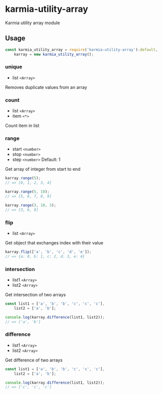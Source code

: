 # karmia-utility-array
Karmia utility array module

## Usage
```JavaScript
const karmia_utility_array = require('karmia-utility-array').default,
    karray = new karmia_utility_array();
```

### unique
- list ```<Array>```

Removes duplicate values from an array


### count
- list ```<Array>```
- item ```<*>```

Count item in list


### range
- start ```<number>```
- stop ```<number>```
- step ```<number>``` Default: 1

Get array of integer from start to end

```JavaScript
karray.range(5);
// => [0, 1, 2, 3, 4]

karray.range(5, 10);
// => [5, 6, 7, 8, 9]

karray.range(3, 10, 3);
// => [3, 6, 9]
```


### flip
- list ```<Array>```

Get object that exchanges index with their value

```JavaScript
karray.flip(['a', 'b', 'c', 'd', 'e']);
// => {a: 0, b: 1, c: 2, d: 3, e: 4}
```


### intersection
- list1 ```<Array>```
- list2 ```<Array>```

Get intersection of two arrays

```javascript
const list1 = ['a', 'b', 'b', 'c', 'c', 'c'],
    list2 = ['a', 'b'];

console.log(karray.difference(list1, list2));
// => ['a', 'b']
```


### difference
- list1 ```<Array>```
- list2 ```<Array>```

Get difference of two arrays

```javascript
const list1 = ['a', 'b', 'b', 'c', 'c', 'c'],
    list2 = ['a', 'b'];

console.log(karray.difference(list1, list2));
// => ['c', 'c', 'c']
```
